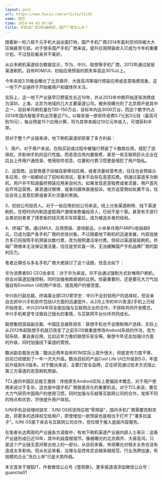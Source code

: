 ```yaml
---
layout: post
url: https://www.huxiu.com/article/31139
name: 宿艺
time: 2014-04-03 07:06
title: 手机出厂后30%被刷机，国产厂商怎么办？
---
```

随着新一轮八核千元手机大战全面打响，国产手机厂商2014年盈利空间将被大大压缩甚至亏损。对于很多国产手机厂商来说，提升应用预装收入已成为今年的重要计划，不过目前看来并不美好。

从众多刷机渠道综合数据显示，华为、中兴、联想等手机厂商，2013年通过层层渠道刷机，自有ROM/UI、初始应用预装的损失率高达30%以上。

今年央视3.15晚会曝光了北京鼎开、大唐高鸿等强行预装应用或恶意吸费现象，这一地下产业链终于开始被用户和媒体所关注。

实际上，这一地下产业链早已野蛮生长近10年，并从2013年中期开始逐渐洗牌成为深圳、上海、北京为地域的几大主要渠道公司。被央视曝光的了北京鼎开是其中之一，目前单月刷机量在130-150万台，目标年内达3000万台，而这个数字约占2014年国内智能手机出货量近7%。以每安装一款软件收费0.7元到3元钱（最高可到10元），每台预装15个应用计算，将为其带来超过10亿元年收入，可谓获利丰厚。

但对于整个产业链来讲，地下刷机渠道却损害了多方利益：

1、用户。对于用户来说，在购买前或过程中被强行预装了十数款应用，侵犯了选择权，并影响手机的运行性能。而恶意应用内置吸费，甚至一些互联网巨头企业在后台上传用户通信录、使用软件信息、位置和付费习惯更是侵犯了用户隐私。

2、运营商。运营商基于扶植自家移动应用，或者流量经营考虑，往往也会预装众多应用，但一般都经过了招标和测试，基本不会存在恶意扣费。但通过渠道多次刷机，用户并不知道最终预装应用来自何方。如果发现恶意吸费或者流量，用户首先会开骂运营商，甚至通过微博、或者向媒体直接投诉。地方运营商如处置不当，往往会背上恶意扣费或者天价流量的黑锅。

3、初创公司投资人。对于一些应用初创公司来说，线上分发渠道刷榜、线下渠道刷机，在短时间内制造虚假用户激增来欺骗投资人，已经不是个案。甚至有手游行业某初创者拿了煤老板的钱买房买车挥霍后，成为被追杀者的结局。

4、终端厂商。通过MIUI、应用预装、游戏联运，小米单月用户ARPU收益超6元，已成为国产各手机厂商的仿效对象。不过随着地下刷机的迅速发展，内容投放方多已将按照手机预装台数付费，改为按照激活率付费。但经过渠道层层刷机，终端厂商根本无法保证激活量，往往是空欢喜一场，无法缓解国产手机品牌厂商的盈利压力。

笔者近期也与多名手机厂商大佬探讨了这个话题，信息点如下：

华为消费者BG CEO余承东：对于华为来说，并不会通过强制方式封堵用户刷机，但会对渠道加强控制，同时加强电商直销的比例。但最重要的，还是要花大力气加强自有Emotion UI的用户体验，提高用户的接受度。

中兴执行副总裁、终端事业部CEO曾学忠：中兴不会封锁用户的选择权，但会亲自去抓中兴手机软件包括UI方面的迅速提升，从2月上市的中兴青漾2手机上已经开始改变。中兴2014年将全面加强与互联网企业的合作，不排除共同开发模式。中兴手机希望专注做自己擅长的事情，与互联网平台伙伴共同成长。

联想集团高级副总裁、中国区总裁陈旭东：联想手机也不会限制用户选择，实际上从2012年起联想手机就已改变了之前乐OS做重度修改Android系统的作法，改为轻系统、重自身应用，比如近年力推的联想乐安全等。联想今年还会加强UI方面的升级，同时加强线下渠道的管控。

酷派副总裁张光强：酷派近两年自有ROM实际上提升很大，但是宣传力度不够，目前已经做到了一年一次大升级。酷派目前的产品Cool Life UI已升级到5.0，年底前升级到6.0版本。对于酷派来说，主要打安全品牌，正在研究通过技术方式阻止第三方渠道的恶意刷机预装。

TCL通讯中国区总裁王激扬：传统原生Android实际上更偏技术概念，对于用户使用来说过于复杂，这也是中国手机厂商做差异化的重要机会。对于TCL来说，要花大力气研究中国用户的使用习惯，同时加强与乐蛙等互联网公司的合作，发挥不同的特点和优势，尽快提升用户体验。

IUNI手机总经理何骁军：IUNI OS将坚持应用“零预装”，国内手机厂商需要克制贪欲，将更多的选择权交给用户，即使增加一款预装也是相当于打开了“潘多拉盒子”。IUNI OS接下来会与互联网公司合作，但仅限于接入底层内容服务。

在笔者长达两周的产业链各方调查中，有地下刷机渠道产业链内部人士表示：这条产业链形成已近10年，其中利益盘根错节。像被曝光的北京鼎开、大唐高鸿，只是这个产业链无意间冒出地上的一部分。从目前来看，央视曝光对相关业务也没有造成太多影响。但从长远来看，治理与监控肯定会越来越规范，行业洗牌加速，有规模的企业“洗白上岸”已是大势所趋。

本文首发于搜狐IT，作者微信公众号《壹观察》，更多报道请添加微信公众号：guancha01

